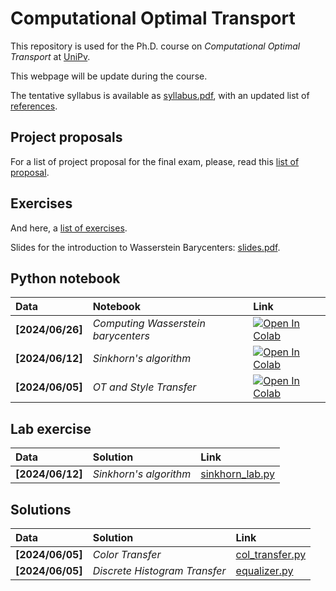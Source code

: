 # Computational Optimal Transport

This repository is used for the Ph.D. course on *Computational Optimal Transport* at [UniPv](http://matematica.unipv.it).

This webpage will be update during the course.

The tentative syllabus is available as [syllabus.pdf](./syllabus.pdf), with an updated list of [references](./References.pdf).

## Project proposals

For a list of project proposal for the final exam, please, read this [list of proposal](./Proposte.pdf).


## Exercises

And here, a [list of exercises](./Esercizi_1.pdf).

Slides for the introduction to Wasserstein Barycenters: [slides.pdf](./Gaoling2022.pdf).
## Python notebook

| Data | Notebook | Link |
|:-|:-|:-|
|**[2024/06/26]**|*Computing Wasserstein barycenters*|[![Open In Colab](https://colab.research.google.com/assets/colab-badge.svg)](https://colab.research.google.com/github/mathcoding/CompOT/blob/main/notebooks/COT_Barycenters.ipynb)|
|**[2024/06/12]**|*Sinkhorn's algorithm*|[![Open In Colab](https://colab.research.google.com/assets/colab-badge.svg)](https://colab.research.google.com/github/mathcoding/CompOT/blob/main/notebooks/COT_Sinkhorn.ipynb)|
|**[2024/06/05]**|*OT and Style Transfer*|[![Open In Colab](https://colab.research.google.com/assets/colab-badge.svg)](https://colab.research.google.com/github/mathcoding/CompOT/blob/main/notebooks/COT_Style_Transfer.ipynb)|

## Lab exercise

| Data | Solution | Link |
|:-|:-|:-|
|**[2024/06/12]**|*Sinkhorn's algorithm*|[sinkhorn_lab.py](https://github.com/mathcoding/CompOT/blob/main/scripts/sinkhorn_lab.py)|


## Solutions

| Data | Solution | Link |
|:-|:-|:-|
|**[2024/06/05]**|*Color Transfer*|[col_transfer.py](https://github.com/mathcoding/CompOT/blob/main/scripts/col_transfer.py)|
|**[2024/06/05]**|*Discrete Histogram Transfer*|[equalizer.py](https://github.com/mathcoding/CompOT/blob/main/scripts/equalizer.py)|


